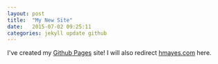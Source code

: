 ```yaml
---
layout: post
title:  "My New Site"
date:   2015-07-02 09:25:11
categories: jekyll update github
---
```

I've created my [Github Pages][hmayes-github] site!  I will also redirect [hmayes.com][hmayes-com] here.

[hmayes-github]: http://hmayes.github.io
[hmayes-com]:    http://www.hmayes.com
